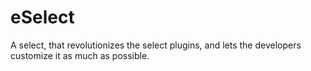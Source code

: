 # eSelect
A select, that revolutionizes the select plugins, and lets the developers customize it as much as possible.
